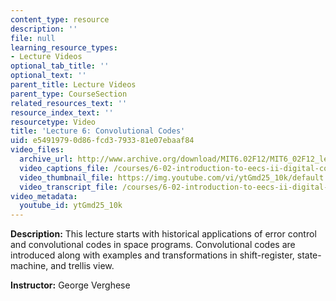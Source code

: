 ```yaml
---
content_type: resource
description: ''
file: null
learning_resource_types:
- Lecture Videos
optional_tab_title: ''
optional_text: ''
parent_title: Lecture Videos
parent_type: CourseSection
related_resources_text: ''
resource_index_text: ''
resourcetype: Video
title: 'Lecture 6: Convolutional Codes'
uid: e5491979-0d86-fcd3-7933-81e07ebaaf84
video_files:
  archive_url: http://www.archive.org/download/MIT6.02F12/MIT6_02F12_lec06_300k.mp4
  video_captions_file: /courses/6-02-introduction-to-eecs-ii-digital-communication-systems-fall-2012/44a33a78eebd5d66a6e84a8e621452db_ytGmd25_10k.vtt
  video_thumbnail_file: https://img.youtube.com/vi/ytGmd25_10k/default.jpg
  video_transcript_file: /courses/6-02-introduction-to-eecs-ii-digital-communication-systems-fall-2012/20a577dae804ed77154974ffc5a73799_ytGmd25_10k.pdf
video_metadata:
  youtube_id: ytGmd25_10k
---
```


**Description:** This lecture starts with historical applications of error control and convolutional codes in space programs. Convolutional codes are introduced along with examples and transformations in shift-register, state-machine, and trellis view.

**Instructor:** George Verghese